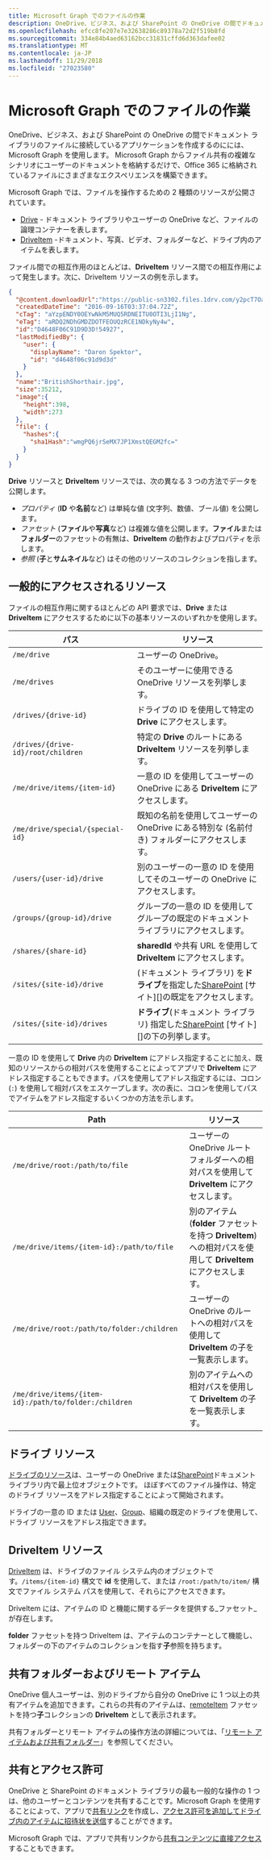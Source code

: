 ```yaml
---
title: Microsoft Graph でのファイルの作業
description: OneDrive、ビジネス、および SharePoint の OneDrive の間でドキュメント ライブラリのファイルに接続しているアプリケーションを作成するのにには、Microsoft Graph を使用します。
ms.openlocfilehash: efcc8fe207e7e32638286c89378a72d2f519b8fd
ms.sourcegitcommit: 334e84b4aed63162bcc31831cffd6d363dafee02
ms.translationtype: MT
ms.contentlocale: ja-JP
ms.lasthandoff: 11/29/2018
ms.locfileid: "27023580"
---
```

# <a name="working-with-files-in-microsoft-graph"></a>Microsoft Graph でのファイルの作業

OneDrive、ビジネス、および SharePoint の OneDrive の間でドキュメント ライブラリのファイルに接続しているアプリケーションを作成するのにには、Microsoft Graph を使用します。
Microsoft Graph からファイル共有の複雑なシナリオにユーザーのドキュメントを格納するだけで、Office 365 に格納されているファイルにさまざまなエクスペリエンスを構築できます。

Microsoft Graph では、ファイルを操作するための 2 種類のリソースが公開されています。

* [Drive](drive.md) - ドキュメント ライブラリやユーザーの OneDrive など、ファイルの論理コンテナーを表します。
* [DriveItem](driveitem.md) -ドキュメント、写真、ビデオ、フォルダーなど、ドライブ内のアイテムを表します。

ファイル間での相互作用のほとんどは、**DriveItem** リソース間での相互作用によって発生します。次に、DriveItem リソースの例を示します。

```json
{
  "@content.downloadUrl":"https://public-sn3302.files.1drv.com/y2pcT7OaUEExF7EHOlpTjCE55mIUoiX7H3sx1ff6I-nP35XUTBqZlnkh9FJhWb_pf9sZ7LEpEchvDznIbQig0hWBeidpwFkOqSKCwQylisarN6T0ecAeMvantizBUzM2PA1",
  "createdDateTime": "2016-09-16T03:37:04.72Z",
  "cTag": "aYzpENDY0OEYwNkM5MUQ5RDNEITU0OTI3LjI1Ng",
  "eTag": "aRDQ2NDhGMDZDOTFEOUQzRCE1NDkyNy4w",
  "id":"D4648F06C91D9D3D!54927",
  "lastModifiedBy": {
    "user": {
      "displayName": "Daron Spektor",
      "id": "d4648f06c91d9d3d"
    }
  },
  "name":"BritishShorthair.jpg",
  "size":35212,
  "image":{
    "height":398,
    "width":273
  },
  "file": {
    "hashes":{
      "sha1Hash":"wmgPQ6jrSeMX7JP1XmstQEGM2fc="
    }
  }
}
```

**Drive** リソースと **DriveItem** リソースでは、次の異なる 3 つの方法でデータを公開します。

* _プロパティ_ (**ID** や**名前**など) は単純な値 (文字列、数値、ブール値) を公開します。
* _ファセット_ (**ファイル**や**写真**など) は複雑な値を公開します。**ファイル**または**フォルダー**のファセットの有無は、**DriveItem** の動作およびプロパティを示します。
* _参照_ (**子**と**サムネイル**など) はその他のリソースのコレクションを指します。

## <a name="commonly-accessed-resources"></a>一般的にアクセスされるリソース

ファイルの相互作用に関するほとんどの API 要求では、**Drive** または **DriveItem** にアクセスするために以下の基本リソースのいずれかを使用します。

| パス                               | リソース
|------------------------------------|-----------------------------------------
| `/me/drive`                        | ユーザーの OneDrive。
| `/me/drives`                       | そのユーザーに使用できる OneDrive リソースを列挙します。
| `/drives/{drive-id}`               | ドライブの ID を使用して特定の **Drive** にアクセスします。
| `/drives/{drive-id}/root/children` | 特定の **Drive** のルートにある **DriveItem** リソースを列挙します。
| `/me/drive/items/{item-id}`        | 一意の ID を使用してユーザーの OneDrive にある **DriveItem** にアクセスします。
| `/me/drive/special/{special-id}`   | 既知の名前を使用してユーザーの OneDrive にある特別な (名前付き) フォルダーにアクセスします。
| `/users/{user-id}/drive`           | 別のユーザーの一意の ID を使用してそのユーザーの OneDrive にアクセスします。
| `/groups/{group-id}/drive`         | グループの一意の ID を使用してグループの既定のドキュメント ライブラリにアクセスします。
| `/shares/{share-id}`               | **sharedId** や共有 URL を使用して **DriveItem** にアクセスします。
| `/sites/{site-id}/drive`           | (ドキュメント ライブラリ) を**ドライブ**を指定した[SharePoint][] [サイト][]の既定をアクセスします。
| `/sites/{site-id}/drives`          | **ドライブ**(ドキュメント ライブラリ) 指定した[SharePoint][] [サイト][]の下の列挙します。

一意の ID を使用して **Drive** 内の **DriveItem** にアドレス指定することに加え、既知のリソースからの相対パスを使用することによってアプリで **DriveItem** にアドレス指定することもできます。パスを使用してアドレス指定するには、コロン (`:`) を使用して相対パスをエスケープします。次の表に、コロンを使用してパスでアイテムをアドレス指定するいくつかの方法を示します。

| Path | リソース |
|---|---|
| `/me/drive/root:/path/to/file` | ユーザーの OneDrive ルート フォルダーへの相対パスを使用して **DriveItem** にアクセスします。 |
| `/me/drive/items/{item-id}:/path/to/file` | 別のアイテム (**folder** ファセットを持つ **DriveItem**) への相対パスを使用して **DriveItem** にアクセスします。 |
| `/me/drive/root:/path/to/folder:/children` | ユーザーの OneDrive のルートへの相対パスを使用して **DriveItem** の子を一覧表示します。 |
| `/me/drive/items/{item-id}:/path/to/folder:/children` | 別のアイテムへの相対パスを使用して **DriveItem** の子を一覧表示します。 |

## <a name="drive-resource"></a>ドライブ リソース

[ドライブのリソース](drive.md)は、ユーザーの OneDrive または[SharePoint][]ドキュメント ライブラリ内で最上位オブジェクトです。
ほぼすべてのファイル操作は、特定のドライブ リソースをアドレス指定することによって開始されます。

ドライブの一意の ID または [User](user.md)、[Group](group.md)、組織の既定のドライブを使用して、ドライブ リソースをアドレス指定できます。 

## <a name="driveitem-resource"></a>DriveItem リソース

[DriveItem](driveitem.md) は、ドライブのファイル システム内のオブジェクトです。`/items/{item-id}` 構文で **id** を使用して、または `/root:/path/to/item/` 構文でファイル システム パスを使用して、それらにアクセスできます。

DriveItem には、アイテムの ID と機能に関するデータを提供する_ファセット_が存在します。

**folder** ファセットを持つ DriveItem は、アイテムのコンテナーとして機能し、フォルダーの下のアイテムのコレクションを指す**子**参照を持ちます。

## <a name="shared-folders-and-remote-items"></a>共有フォルダーおよびリモート アイテム

OneDrive 個人ユーザーは、別のドライブから自分の OneDrive に 1 つ以上の共有アイテムを追加できます。これらの共有のアイテムは、[remoteItem](remoteitem.md) ファセットを持つ**子**コレクションの **DriveItem** として表示されます。

共有フォルダーとリモート アイテムの操作方法の詳細については、「[リモート アイテムおよび共有フォルダー](remoteitem.md)」を参照してください。   

## <a name="sharing-and-permissions"></a>共有とアクセス許可

OneDrive と SharePoint のドキュメント ライブラリの最も一般的な操作の 1 つは、他のユーザーとコンテンツを共有することです。Microsoft Graph を使用することによって、アプリで[共有リンク](../api/driveitem-createlink.md)を作成し、[アクセス許可を追加してドライブ内のアイテムに招待状を送信](../api/driveitem-invite.md)することができます。

Microsoft Graph では、アプリで共有リンクから[共有コンテンツに直接アクセス](../api/shares-get.md)することもできます。

[SharePoint]: sharepoint.md
[site]: site.md
